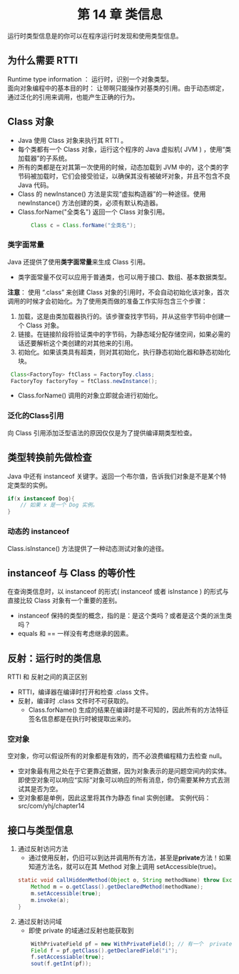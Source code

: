 # <center> 第 14 章 类信息 </center> #
运行时类型信息是的你可以在程序运行时发现和使用类型信息。

## 为什么需要 RTTI
Runtime type information ： 运行时，识别一个对象类型。<br>
面向对象编程中的基本目的时： 让带啊只能操作对基类的引用。由于动态绑定，通过泛化的引用来调用，也能产生正确的行为。

## Class 对象
- Java 使用 Class 对象来执行其 RTTI 。
- 每个类都有一个 Class 对象，运行这个程序的 Java 虚拟机( JVM ) ，使用“类加载器”的子系统。
- 所有的类都是在对其第一次使用的时候，动态加载到 JVM 中的，这个类的字节码被加载时，它们会接受验证，以确保其没有被破坏对象，并且不包含不良 Java 代码。
- Class 的 newInstance() 方法是实现“虚拟构造器”的一种途径。使用 newInstance() 方法创建的类，必须有默认构造器。
- Class.forName("全类名") 返回一个 Class 对象引用。
    ```java
        Class c = Class.forName("全类名");
    ```

### 类字面常量
Java 还提供了使用**类字面常量**来生成 Class 引用。
- 类字面常量不仅可以应用于普通类，也可以用于接口、数组、基本数据类型。

**注意**： 使用 “.class” 来创建 Class 对象的引用时，不会自动初始化该对象，首次调用的时候才会初始化。为了使用类而做的准备工作实际包含三个步骤：
1. 加载，这是由类加载器执行的。该步骤查找字节码，并从这些字节码中创建一个 Class 对象。
2. 链接。在链接阶段将验证类中的字节码，为静态域分配存储空间，如果必需的话还要解析这个类创建的对其他来的引用。
3. 初始化。如果该类具有超类，则对其初始化，执行静态初始化器和静态初始化块。 
```java
 Class<FactoryToy> ftClass = FactoryToy.class;
 FactoryToy factoryToy = ftClass.newInstance();
```
- Class.forName() 调用的对象立即就会进行初始化。

### 泛化的Class引用
向 Class 引用添加泛型语法的原因仅仅是为了提供编译期类型检查。

## 类型转换前先做检查
Java 中还有 instanceof 关键字。返回一个布尔值，告诉我们对象是不是某个特定类型的实例。
```java
if(x instanceof Dog){
    // 如果 x 是一个 Dog 实例。
}
```
### 动态的 instanceof
Class.isInstance() 方法提供了一种动态测试对象的途径。

## instanceof 与 Class 的等价性
在查询类信息时，以 instanceof 的形式( instanceof 或者 isInstance ) 的形式与直接比较 Class 对象有一个重要的差别。
- instanceof 保持的类型的概念，指的是：是这个类吗？或者是这个类的派生类吗？
- equals 和 == 一样没有考虑继承的因素。

## 反射：运行时的类信息
RTTI 和 反射之间的真正区别
 - RTTI，编译器在编译时打开和检查 .class 文件。
 - 反射，编译时 .class 文件时不可获取的。
    - Class.forName() 生成的结果在编译时是不可知的，因此所有的方法特征签名信息都是在执行时被提取出来的。

### 空对象
空对象，你可以假设所有的对象都是有效的，而不必浪费编程精力去检查 null。
- 空对象最有用之处在于它更靠近数据，因为对象表示的是问题空间内的实体。 即使空对象可以响应“实际”对象可以响应的所有消息，你仍需要某种方式去测试其是否为空。
- 空对象都是单例，因此这里将其作为静态 final 实例创建。
实例代码： src/com/yhj/chapter14

## 接口与类型信息
1. 通过反射访问方法
    - 通过使用反射，仍旧可以到达并调用所有方法，甚至是**private**方法！如果知道方法名，就可以在其 Method 对象上调用 setAccessible(true)。
    ```java
    static void callHiddenMethod(Object o, String methodName) throw Exception{
        Method m = o.getClass().getDeclaredMethod(methodName);
        m.setAccessible(true);
        m.invoke(a);
    }
    ```
2. 通过反射访问域
    - 即使 private 的域通过反射也能获取到
    ```java
        WithPrivateField pf = new WithPrivateField(); // 有一个  private int i 
        Field f = pf.getClass().getDeclaredField("i");
        f.setAccessiable(true);
        sout(f.getInt(pf));
    ```